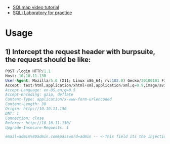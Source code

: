 - [SQLmap video tutorial](https://www.youtube.com/watch?v=pF7uz_ptuFc&ab_channel=ElPing%C3%BCinodeMario)
- [SQLi Laboratory for practice](https://app.hackthebox.com/machines/446)

# Usage

## 1) Intercept the request header with burpsuite, the request should be like:
```sql
POST /login HTTP/1.1
Host: 10.10.11.130
User-Agent: Mozilla/5.0 (X11; Linux x86_64; rv:102.0) Gecko/20100101 Firefox/102.0
Accept: text/html,application/xhtml+xml,application/xml;q=0.9,image/avif,image/webp,*/*;q=0.8
Accept-Language: en-US,en;q=0.5
Accept-Encoding: gzip, deflate
Content-Type: application/x-www-form-urlencoded
Content-Length: 38
Origin: http://10.10.11.130
DNT: 1
Connection: close
Referer: http://10.10.11.130/
Upgrade-Insecure-Requests: 1

email=admin%40admin.com&password=admin -- <-This field its the injection point
```
